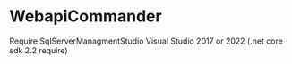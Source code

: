 # WebapiCommander
Require
SqlServerManagmentStudio
Visual Studio 2017 or 2022 (.net core sdk 2.2 require)
